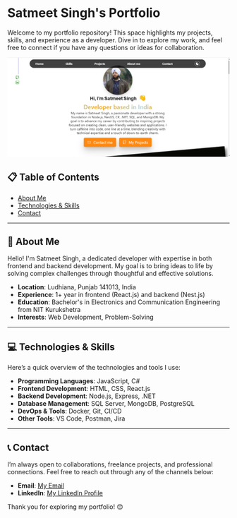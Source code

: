 # Satmeet Singh's Portfolio

Welcome to my portfolio repository! This space highlights my projects, skills, and experience as a developer. Dive in to explore my work, and feel free to connect if you have any questions or ideas for collaboration.

![Portfolio Screenshot](./public/images/Improved.png)

## 📋 Table of Contents

- [About Me](#about-me)
- [Technologies & Skills](#technologies--skills)
- [Contact](#contact)

---

## 📖 About Me

Hello! I'm Satmeet Singh, a dedicated developer with expertise in both frontend and backend development. My goal is to bring ideas to life by solving complex challenges through thoughtful and effective solutions.

- **Location**: Ludhiana, Punjab 141013, India
- **Experience**: 1+ year in frontend (React.js) and backend (Nest.js)
- **Education**: Bachelor's in Electronics and Communication Engineering from NIT Kurukshetra
- **Interests**: Web Development, Problem-Solving

---

## 💻 Technologies & Skills

Here’s a quick overview of the technologies and tools I use:

- **Programming Languages**: JavaScript, C#
- **Frontend Development**: HTML, CSS, React.js
- **Backend Development**: Node.js, Express, .NET
- **Database Management**: SQL Server, MongoDB, PostgreSQL
- **DevOps & Tools**: Docker, Git, CI/CD
- **Other Tools**: VS Code, Postman, Jira

---

## 📞 Contact

I’m always open to collaborations, freelance projects, and professional connections. Feel free to reach out through any of the channels below:

- **Email**: [My Email](mailto:satmeetarora@gmail.com)
- **LinkedIn**: [My LinkedIn Profile](https://www.linkedin.com/in/satmeet-singh-a025a516a/)
<!-- - **Twitter**: [Your Twitter Profile](https://twitter.com/yourusername) -->

Thank you for exploring my portfolio! 😊
